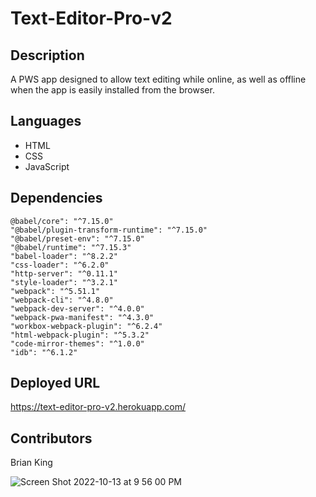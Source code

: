# Text-Editor-Pro-v2

## Description
A PWS app designed to allow text editing while online, as well as offline when the app is easily installed from the browser.

## Languages
* HTML
* CSS
* JavaScript

## Dependencies
    @babel/core": "^7.15.0"
    "@babel/plugin-transform-runtime": "^7.15.0"
    "@babel/preset-env": "^7.15.0"
    "@babel/runtime": "^7.15.3"
    "babel-loader": "^8.2.2"
    "css-loader": "^6.2.0"
    "http-server": "^0.11.1"
    "style-loader": "^3.2.1"
    "webpack": "^5.51.1"
    "webpack-cli": "^4.8.0"
    "webpack-dev-server": "^4.0.0"
    "webpack-pwa-manifest": "^4.3.0"
    "workbox-webpack-plugin": "^6.2.4"
    "html-webpack-plugin": "^5.3.2"
    "code-mirror-themes": "^1.0.0"
    "idb": "^6.1.2"

## Deployed URL
https://text-editor-pro-v2.herokuapp.com/

## Contributors
Brian King

![Screen Shot 2022-10-13 at 9 56 00 PM](https://user-images.githubusercontent.com/104585768/195744284-253f7743-7fa1-4c28-9076-4c82d02eb729.png)
